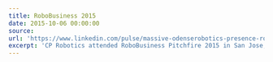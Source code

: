 ```yaml
---
title: RoboBusiness 2015
date: 2015-10-06 00:00:00
source:
url: 'https://www.linkedin.com/pulse/massive-odenserobotics-presence-robobusiness-2015-san-joost-nijhoff'
excerpt: 'CP Robotics attended RoboBusiness Pitchfire 2015 in San Jose, California.'
---
```



